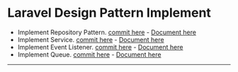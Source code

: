 # Laravel Design Pattern Implement

- Implement Repository Pattern. [commit here](https://github.com/tqt97/laravel-design-pattern/commit/9873503477b70c4dee6e839f9f0a53aa1bbd75e5) - [Document here](./repository-pattern.md)
- Implement Service. [commit here](https://github.com/tqt97/laravel-design-pattern/commit/7b145d17ad8f3fc2ad94586fe9c00b4df4410936) - [Document here](./service-pattern.md)
- Implement Event Listener. [commit here](https://github.com/tqt97/laravel-design-pattern/commit/78ed346a68d0a720a8daa61dc49da8914250f1c2) - [Document here](./event-listener.md)
- Implement Queue. [commit here](https://github.com/tqt97/laravel-design-pattern/commit/30125282a7668b4f9d161a137757201b2e6393c8) - [Document here](./queue.md)
****
